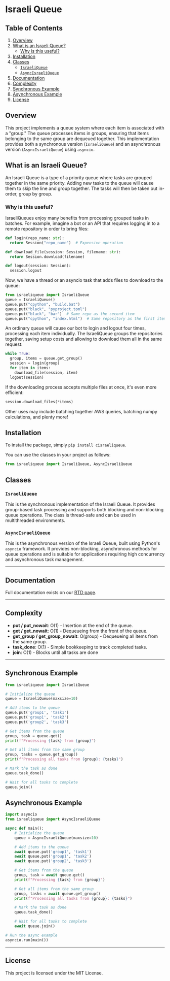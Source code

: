 # Israeli Queue

## Table of Contents
1. [Overview](#overview)
2. [What is an Israeli Queue?](#what-is-an-israeli-queue)
   - [Why is this useful?](#why-is-this-useful)
3. [Installation](#installation)
4. [Classes](#classes)
   - [`IsraeliQueue`](#israeliqueue)
   - [`AsyncIsraeliQueue`](#asyncisraeliqueue)
5. [Documentation](#documentation)
6. [Complexity](#complexity)
7. [Synchronous Example](#synchronous-example)
8. [Asynchronous Example](#asynchronous-example)
9. [License](#license)

## Overview
This project implements a queue system where each item is associated with a "group." The queue processes items in groups, ensuring that items belonging to the same group are dequeued together. This implementation provides both a synchronous version (`IsraeliQueue`) and an asynchronous version (`AsyncIsraeliQueue`) using `asyncio`.

## What is an Israeli Queue?
An Israeli Queue is a type of a priority queue where tasks are grouped together in the same priority. Adding new tasks to the queue will cause them to skip the line and group together. The tasks will then be taken out in-order, group by group.

### Why is this useful?

IsraeliQueues enjoy many benefits from processing grouped tasks in batches. For example, imagine a bot or an API that requires logging in to a remote repository in order to bring files:

```python
def login(repo_name: str):
  return Session("repo_name")  # Expensive operation

def download_file(session: Session, filename: str):
  return Session.download(filename)

def logout(session: Session):
  session.logout
```
Now, we have a thread or an asyncio task that adds files to download to the queue:

```python
from israeliqueue import IsraeliQueue
queue = IsraeliQueue()
queue.put("cpython", "build.bat")
queue.put("black", "pyproject.toml")
queue.put("black", "bar")  # Same repo as the second item
queue.put("cpython", "index.html")  # Same repository as the first item
```

An ordinary queue will cause our bot to login and logout four times, processing each item individually.
The IsraeliQueue groups the repositories together, saving setup costs and allowing to download them all in the same request:
```python
while True:
  group, items = queue.get_group()
  session = login(group)
  for item in items:
    download_file(session, item)
  logout(session)
```

If the downloading process accepts multiple files at once, it's even more efficient:

```python
session.download_files(*items)
```

Other uses may include batching together AWS queries, batching numpy calculations, and plenty more!


## Installation
To install the package, simply `pip install cisraeliqueue`.

You can use the classes in your project as follows:

```python
from israeliqueue import IsraeliQueue, AsyncIsraeliQueue
```

## Classes

### `IsraeliQueue`
This is the synchronous implementation of the Israeli Queue. It provides group-based task processing and supports both blocking and non-blocking queue operations. The class is thread-safe and can be used in multithreaded environments.

### `AsyncIsraeliQueue`
This is the asynchronous version of the Israeli Queue, built using Python's `asyncio` framework. It provides non-blocking, asynchronous methods for queue operations and is suitable for applications requiring high concurrency and asynchronous task management.

---

## Documentation
Full documentation exists on our [RTD page](https://cisraeliqueue.readthedocs.io/en/latest/).

---

## Complexity

- **put / put_nowait**: O(1) - Insertion at the end of the queue.
- **get / get_nowait**: O(1) - Dequeueing from the front of the queue.
- **get_group / get_group_nowait**: O(group) - Dequeueing all items from the same group.
- **task_done**: O(1) - Simple bookkeeping to track completed tasks.
- **join**: O(1) - Blocks until all tasks are done

---

## Synchronous Example

```python
from israeliqueue import IsraeliQueue

# Initialize the queue
queue = IsraeliQueue(maxsize=10)

# Add items to the queue
queue.put('group1', 'task1')
queue.put('group1', 'task2')
queue.put('group2', 'task3')

# Get items from the queue
group, task = queue.get()
print(f"Processing {task} from {group}")

# Get all items from the same group
group, tasks = queue.get_group()
print(f"Processing all tasks from {group}: {tasks}")

# Mark the task as done
queue.task_done()

# Wait for all tasks to complete
queue.join()
```

## Asynchronous Example

```python
import asyncio
from israeliqueue import AsyncIsraeliQueue

async def main():
    # Initialize the queue
    queue = AsyncIsraeliQueue(maxsize=10)

    # Add items to the queue
    await queue.put('group1', 'task1')
    await queue.put('group1', 'task2')
    await queue.put('group2', 'task3')

    # Get items from the queue
    group, task = await queue.get()
    print(f"Processing {task} from {group}")

    # Get all items from the same group
    group, tasks = await queue.get_group()
    print(f"Processing all tasks from {group}: {tasks}")

    # Mark the task as done
    queue.task_done()

    # Wait for all tasks to complete
    await queue.join()

# Run the async example
asyncio.run(main())
```

---

## License
This project is licensed under the MIT License.
